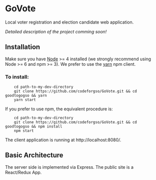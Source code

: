 # GoVote
Local voter registration and election candidate web application.

*Detailed description of the project comming soon!*

## Installation
Make sure you have [Node](https://nodejs.org/en/) >= 4 installed (we strongly recommend using Node >= 6 and npm >= 3).
We prefer to use the [yarn](https://yarnpkg.com/) npm client.

### To install:

````
    cd path-to-my-dev-directory
    git clone https://github.com/codeforgso/GoVote.git && cd goodtogogso && yarn
    yarn start
````

If you prefer to use npm, the equivalent procedure is:

````
    cd path-to-my-dev-directory
    git clone https://github.com/codeforgso/GoVote.git && cd goodtogogso && npm install
    npm start
````

The client application is running at http://localhost:8080/. 

## Basic Architecture

The server side is implemented via Express. The public site is a React/Redux App.
